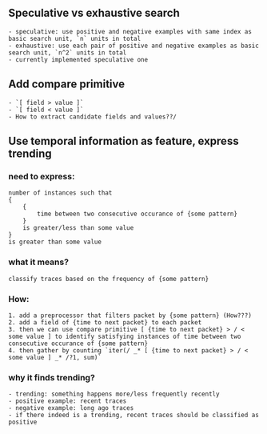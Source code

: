## Speculative vs exhaustive search
	- speculative: use positive and negative examples with same index as basic search unit, `n` units in total
	- exhaustive: use each pair of positive and negative examples as basic search unit, `n^2` units in total
	- currently implemented speculative one

## Add compare primitive
	- `[ field > value ]`
	- `[ field < value ]`
	- How to extract candidate fields and values??/


## Use temporal information as feature, express trending

### need to express:
	number of instances such that
	{ 
		{ 
			time between two consecutive occurance of {some pattern} 
		} 
		is greater/less than some value 
	} 
	is greater than some value

### what it means?
	classify traces based on the frequency of {some pattern} 

### How:
	1. add a preprocessor that filters packet by {some pattern} (How???)
	2. add a field of {time to next packet} to each packet
	3. then we can use compare primitive [ {time to next packet} > / < some value ] to identify satisfying instances of time between two consecutive occurance of {some pattern}
	4. then gather by counting `iter(/ _* [ {time to next packet} > / < some value ] _* /?1, sum)`

### why it finds trending?
	- trending: something happens more/less frequently recently
	- positive example: recent traces
	- negative example: long ago traces
	- if there indeed is a trending, recent traces should be classified as positive


